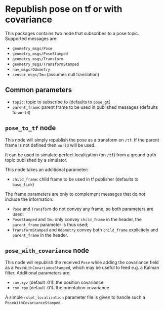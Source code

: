 # Republish pose on tf or with covariance

This packages contains two node that subscribes to a pose topic. Supported messages are:

- `geometry_msgs/Pose`
- `geometry_msgs/PoseStamped`
- `geometry_msgs/Transform`
- `geometry_msgs/TransformStamped`
- `nav_msgs/Odometry`
- `sensor_msgs/Imu` (assumes null translation)

## Common parameters

- `topic`: topic to subscribe to (defaults to `pose_gt`)
- `parent_frame`: parent frame to be used in published messages (defaults to `world`)

## `pose_to_tf` node

This node will simply republish the pose as a transform on `/tf`. If the parent frame is not defined then `world` will be used.

It can be used to simulate perfect localization (on `/tf`) from a ground truth topic published by a simulator.

This node takes an additional parameter:

- `child_frame`: child frame to be used in tf publisher (defaults to `base_link`)

The frame parameters are only to complement messages that do not include the information:

- `Pose` and `Transform` do not convey any frame, so both parameters are used;
- `PoseStamped` and `Imu` only convey `child_frame` in the header, the `parent_frame` parameter is thus used;
- `TransformStamped` and `Odometry` convey both `child_frame` explicitely and `parent_frame` in the header.

## `pose_with_covariance` node

This node will republish the received `Pose` while adding the covariance field as a `PoseWithCovarianceStamped`, which may be useful to feed e.g. a Kalman filter. Additional parameters are:

- `cov.xyz` (default .01): the position covariance
- `cov.rpy` (default .01): the orientation covariance

A simple `robot_localization` parameter file is given to handle such a `PoseWithCovarianceStamped`.
